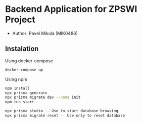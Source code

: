 # Backend Application for ZPSWI Project
- Author: Pavel Mikula (MIK0486)

## Instalation
Using docker-compose
```bash
docker-compose up
```
Using npm
```bash
npm install
npx prisma generate
npx prisma migrate dev --name init
npm run start
```
```bash
npx prisma studio -- Use to start database browsing
npx prisma migrate reset -- Use only to reset database
```
